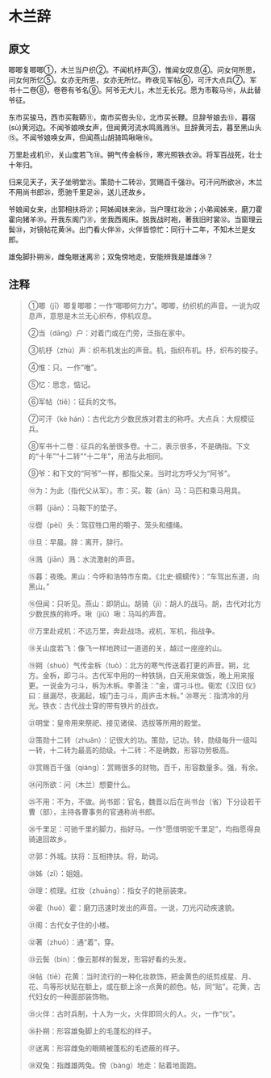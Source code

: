 # 木兰辞

## 原文

唧唧复唧唧①，木兰当户织②。不闻机杼声③，惟闻女叹息④。问女何所思，问女何所忆⑤。女亦无所思，女亦无所忆。昨夜见军帖⑥，可汗大点兵⑦。军书十二卷⑧，卷卷有爷名⑨。阿爷无大儿，木兰无长兄。愿为市鞍马⑩，从此替爷征。

东市买骏马，西市买鞍鞯⑪，南市买辔头⑫，北市买长鞭。旦辞爷娘去⑬，暮宿(sù)黄河边。不闻爷娘唤女声，但闻黄河流水鸣溅溅⑭。旦辞黄河去，暮至黑山头⑮。不闻爷娘唤女声，但闻燕山胡骑鸣啾啾⑯。

万里赴戎机⑰，关山度若飞⑱。朔气传金柝⑲，寒光照铁衣⑳。将军百战死，壮士十年归。

归来见天子，天子坐明堂㉑。策勋十二转㉒，赏赐百千强㉓。可汗问所欲㉔，木兰不用尚书郎㉕，愿驰千里足㉖，送儿还故乡。

爷娘闻女来，出郭相扶将㉗；阿姊闻妹来㉘，当户理红妆㉙；小弟闻姊来，磨刀霍霍向猪羊㉚。开我东阁门㉛，坐我西阁床。脱我战时袍，著我旧时裳㉜。当窗理云鬓㉝，对镜帖花黄㉞。出门看火伴㉟，火伴皆惊忙：同行十二年，不知木兰是女郎。

雄兔脚扑朔㊱，雌兔眼迷离㊲；双兔傍地走，安能辨我是雄雌㊳？

## 注释

> ①唧（jī）唧复唧唧：一作“唧唧何力力”。唧唧，纺织机的声音。一说为叹息声，意思是木兰无心织布，停机叹息。
>
> ②当（dāng）户：对着门或在门旁，泛指在家中。
>
> ③机杼（zhù）声：织布机发出的声音。机，指织布机。杼，织布的梭子。
>
> ④惟：只。一作“唯”。
>
> ⑤忆：思念，惦记。
>
> ⑥军帖（tiě）：征兵的文书。
>
> ⑦可汗（kè hán）：古代北方少数民族对君主的称呼。大点兵：大规模征兵。
>
> ⑧军书十二卷：征兵的名册很多卷。十二，表示很多，不是确指。下文的“十年”“十二转”“十二年”，用法与此相同。
>
> ⑨爷：和下文的“阿爷”一样，都指父亲。当时北方呼父为“阿爷”。
>
> ⑩为：为此（指代父从军）。市：买。鞍（ān）马：马匹和乘马用具。
>
> ⑪鞯（jiān）：马鞍下的垫子。
>
> ⑫辔（pèi）头：驾驭牲口用的嚼子、笼头和缰绳。
>
> ⑬旦：早晨。辞：离开，辞行。
>
> ⑭溅（jiān）溅：水流激射的声音。
>
> ⑮暮：夜晚。黑山：今呼和浩特市东南。《北史·蠕蠕传》：“车驾出东道，向黑山。”
>
> ⑯但闻：只听见。燕山：即阴山。胡骑（jì）：胡人的战马。胡，古代对北方少数民族的称呼。啾（jiū）啾：马叫的声音。
>
> ⑰万里赴戎机：不远万里，奔赴战场。戎机，军机，指战争。
>
> ⑱关山度若飞：像飞一样地跨过一道道的关，越过一座座的山。
>
> ⑲朔（shuò）气传金柝（tuò）：北方的寒气传送着打更的声音。朔，北方。金柝，即刁斗。古代军中用的一种铁锅，白天用来做饭，晚上用来报更。一说金为刁斗，柝为木柝。李善注：“金，谓刁斗也。衞宏《汉旧
>仪》曰：昼漏尽，夜漏起，城门击刁斗，周庐击木柝。”
> ⑳寒光：指清冷的月光。铁衣：古代战士穿的带有铁片的战衣。
>
> ㉑明堂：皇帝用来祭祀、接见诸侯、选拔等所用的殿堂。
>
> ㉒策勋十二转（zhuǎn）：记很大的功。策勋，记功。转，勋级每升一级叫一转，十二转为最高的勋级。十二转：不是确数，形容功劳极高。
>
> ㉓赏赐百千强（qiáng）：赏赐很多的财物。百千，形容数量多。强，有余。
>
> ㉔问所欲：问（木兰）想要什么。
>
> ㉕不用：不为，不做。尚书郎：官名，魏晋以后在尚书台（省）下分设若干曹（部），主持各曹事务的官通称尚书郎。
>
> ㉖千里足：可驰千里的脚力，指好马。一作“愿借明驼千里足”，均指愿得良骑速回故乡。
>
> ㉗郭：外城。扶将：互相搀扶。将，助词。
>
> ㉘姊（zǐ）：姐姐。
>
> ㉙理：梳理。红妆（zhuāng）：指女子的艳丽装束。
>
> ㉚霍（huò）霍：磨刀迅速时发出的声音。一说，刀光闪动疾速貌。
>
> ㉛阁：古代女子住的小楼。
>
> ㉜著（zhuó）：通“着”，穿。
>
> ㉝云鬓（bìn）：像云那样的鬓发，形容好看的头发。
>
> ㉞帖（tiē）花黄：当时流行的一种化妆款饰，把金黄色的纸剪成星、月、花、鸟等形状贴在额上，或在额上涂一点黄的颜色。帖，同“贴”。花黄，古代妇女的一种面部装饰物。
>
> ㉟火伴：古时兵制，十人为一火，火伴即同火的人。火，一作“伙”。
>
> ㊱扑朔：形容雄兔脚上的毛蓬松的样子。
>
> ㊲迷离：形容雌兔的眼睛被蓬松的毛遮蔽的样子。
>
> ㊳双兔：指雌雄两兔。傍（bàng）地走：贴着地面跑。

